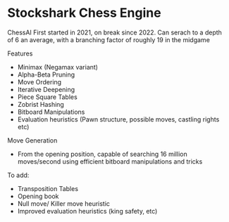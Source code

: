 # Stockshark Chess Engine
ChessAI 
First started in 2021, on break since 2022. 
Can serach to a depth of 6 an average, with a branching factor of roughly 19 in the midgame

Features
- Minimax (Negamax variant)
- Alpha-Beta Pruning
- Move Ordering
- Iterative Deepening
- Piece Square Tables
- Zobrist Hashing
- Bitboard Manipulations
- Evaluation heuristics (Pawn structure, possible moves, castling rights etc)

Move Generation
- From the opening position, capable of searching 16 million moves/second using efficient bitboard manipulations and tricks

To add:
- Transposition Tables
- Opening book
- Null move/ Killer move heuristic
- Improved evaluation heuristics (king safety, etc)
